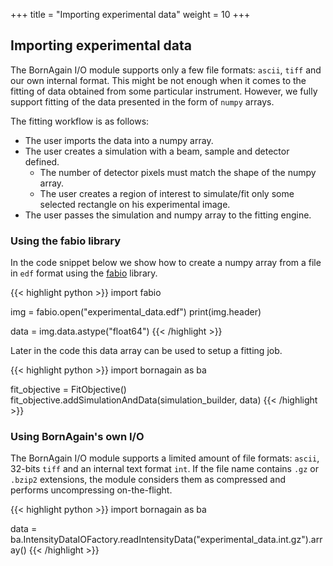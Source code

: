 +++
title = "Importing experimental data"
weight = 10
+++

## Importing experimental data

The BornAgain I/O module supports only a few file formats: `ascii`, `tiff` and our own internal format. This might be not enough when it comes to the fitting of data obtained from some particular instrument.
However, we fully support fitting of the data presented in the form of `numpy` arrays.

The fitting workflow is as follows:

* The user imports the data into a numpy array.
* The user creates a simulation with a beam, sample and detector defined.
  * The number of detector pixels must match the shape of the numpy array.
  * The user creates a region of interest to simulate/fit only some selected rectangle on his experimental image.
* The user passes the simulation and numpy array to the fitting engine.

### Using the fabio library

In the code snippet below we show how to create a numpy array from a file in `edf` format using the [fabio](https://pypi.org/project/fabio/) library.

{{< highlight python >}}
import fabio

img = fabio.open("experimental_data.edf")
print(img.header)

data = img.data.astype("float64")
{{< /highlight >}}

Later in the code this data array can be used to setup a fitting job.

{{< highlight python >}}
import bornagain as ba

fit_objective = FitObjective()
fit_objective.addSimulationAndData(simulation_builder, data)
{{< /highlight >}}

### Using BornAgain's own I/O

The BornAgain I/O module supports a limited amount of file formats: `ascii`, 32-bits `tiff` and an internal text format `int`.
If the file name contains `.gz` or `.bzip2` extensions, the module considers them as compressed and performs uncompressing on-the-flight.

{{< highlight python >}}
import bornagain as ba

data = ba.IntensityDataIOFactory.readIntensityData("experimental_data.int.gz").array()
{{< /highlight >}}
